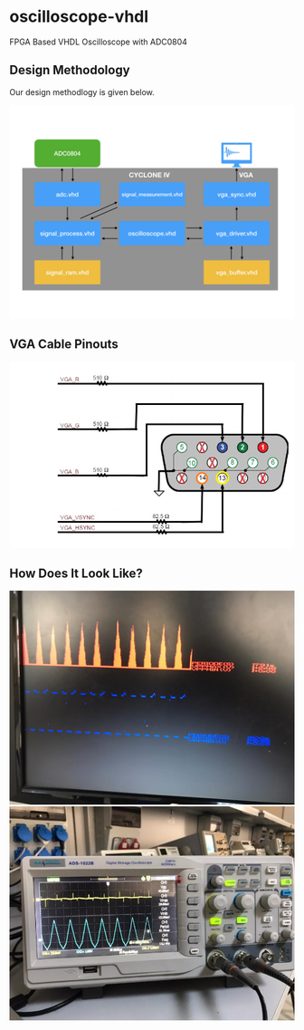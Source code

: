 # oscilloscope-vhdl
FPGA Based VHDL Oscilloscope with ADC0804

## Design Methodology ##
Our design methodlogy is given below.

![Design Diagram](https://github.com/muhammedtarikyildiz/oscilloscope-vhdl/blob/master/img/diagram.jpeg?raw=true)

## VGA Cable Pinouts ##

![VGA Cable Pinouts](https://github.com/muhammedtarikyildiz/oscilloscope-vhdl/blob/master/img/VGA-pinout.png?raw=true)

## How Does It Look Like? ##

![Monitor Image](https://github.com/muhammedtarikyildiz/oscilloscope-vhdl/blob/master/img/screen.jpg?raw=true)
![Oscilloscope Image](https://github.com/muhammedtarikyildiz/oscilloscope-vhdl/blob/master/img/os1.jpg?raw=true)
